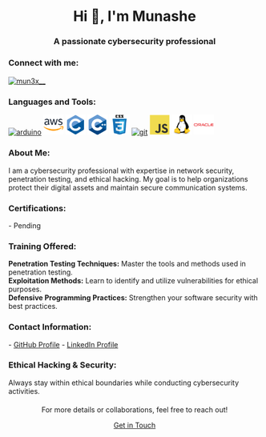<!DOCTYPE html>
<html lang="en">
<head>
</head>
<body>

<h1 align="center">Hi 👋, I'm Munashe</h1>
<h3 align="center">A passionate cybersecurity professional</h3>

<h3 align="left">Connect with me:</h3>
<p align="left">
  <a href="https://instagram.com/mun3x__" target="_blank"><img align="center" src="https://raw.githubusercontent.com/rahuldkjain/github-profile-readme-generator/master/src/images/icons/Social/instagram.svg" alt="mun3x__" height="30" width="40" /></a>
</p>

<h3 align="left">Languages and Tools:</h3>
<p align="left">
  <a href="https://www.arduino.cc/" target="_blank" rel="noreferrer"><img src="https://cdn.worldvectorlogo.com/logos/arduino-1.svg" alt="arduino" width="40" height="40"></a>
  <a href="https://aws.amazon.com" target="_blank" rel="noreferrer"><img src="https://raw.githubusercontent.com/devicons/devicon/master/icons/amazonwebservices/amazonwebservices-original-wordmark.svg" alt="aws" width="40" height="40"></a>
  <a href="https://www.cprogramming.com/" target="_blank" rel="noreferrer"><img src="https://raw.githubusercontent.com/devicons/devicon/master/icons/c/c-original.svg" alt="c" width="40" height="40"></a>
  <a href="https://www.w3schools.com/cpp/" target="_blank" rel="noreferrer"><img src="https://raw.githubusercontent.com/devicons/devicon/master/icons/cplusplus/cplusplus-original.svg" alt="cplusplus" width="40" height="40"></a>
  <a href="https://www.w3schools.com/css/" target="_blank" rel="noreferrer"><img src="https://raw.githubusercontent.com/devicons/devicon/master/icons/css3/css3-original-wordmark.svg" alt="css3" width="40" height="40"></a>
  <a href="https://git-scm.com/" target="_blank" rel="noreferrer"><img src="https://www.vectorlogo.zone/logos/git-scm/git-scm-icon.svg" alt="git" width="40" height="40"></a>
  <a href="https://developer.mozilla.org/en-US/docs/Web/JavaScript" target="_blank" rel="noreferrer"><img src="https://raw.githubusercontent.com/devicons/devicon/master/icons/javascript/javascript-original.svg" alt="javascript" width="40" height="40"></a>
  <a href="https://www.linux.org/" target="_blank" rel="noreferrer"><img src="https://raw.githubusercontent.com/devicons/devicon/master/icons/linux/linux-original.svg" alt="linux" width="40" height="40"></a>
  <a href="https://www.oracle.com/" target="_blank" rel="noreferrer"><img src="https://raw.githubusercontent.com/devicons/devicon/master/icons/oracle/oracle-original.svg" alt="oracle" width="40" height="40"></a>
</p>

<h3 align="left">About Me:</h3>
<p align="left">
  I am a cybersecurity professional with expertise in network security, penetration testing, and ethical hacking. My goal is to help organizations protect their digital assets and maintain secure communication systems.
</p>

<h3 align="left">Certifications:</h3>
<p align="left">
  - Pending
</p>

<h3 align="left">Training Offered:</h3>
<p align="left">
  <strong>Penetration Testing Techniques:</strong> Master the tools and methods used in penetration testing.
  <br>
  <strong>Exploitation Methods:</strong> Learn to identify and utilize vulnerabilities for ethical purposes.
  <br>
  <strong>Defensive Programming Practices:</strong> Strengthen your software security with best practices.
</p>

<h3 align="left">Contact Information:</h3>
<p align="left">
  - <a href="https://github.com/munasheblessing" target="_blank">GitHub Profile</a>
  - <a href="https://linkedin.com/in/munasheblessing" target="_blank">LinkedIn Profile</a>
</p>

<h3 align="left">Ethical Hacking & Security:</h3>
<p align="left">
  Always stay within ethical boundaries while conducting cybersecurity activities.
</p>

<div style="text-align: center; margin-top: 20px;">
  <p>For more details or collaborations, feel free to reach out!</p>
  <a href="mailto:nyarwendom@gmail.com">Get in Touch</a>
</div>

</body>
</html>
